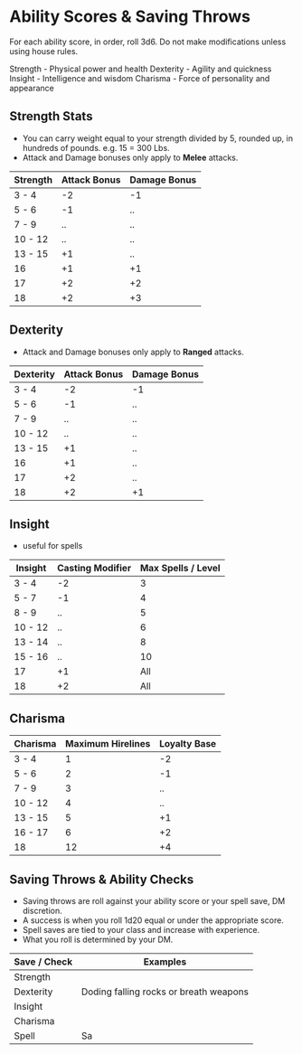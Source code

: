 # Ability Scores & Saving Throws

For each ability score, in order, roll 3d6. Do not make modifications unless using house rules.

Strength - Physical power and health
Dexterity - Agility and quickness
Insight - Intelligence and wisdom
Charisma - Force of personality and appearance

## Strength Stats
- You can carry weight equal to your strength divided by 5, rounded up, in hundreds of pounds. e.g. 15 = 300 Lbs.
- Attack and Damage bonuses only apply to **Melee** attacks.

| Strength | Attack Bonus | Damage Bonus |
|----------|--------------|--------------|
|  3 - 4   |      -2      |      -1      |
|  5 - 6   |      -1      |      ..      |
|  7 - 9   |      ..      |      ..      |
| 10 - 12  |      ..      |      ..      |
| 13 - 15  |      +1      |      ..      |
|    16    |      +1      |      +1      |
|    17    |      +2      |      +2      |
|    18    |      +2      |      +3      |

## Dexterity
- Attack and Damage bonuses only apply to **Ranged** attacks.

| Dexterity | Attack Bonus | Damage Bonus |
|-----------|--------------|--------------|
|   3 - 4   |      -2      |      -1      |
|   5 - 6   |      -1      |      ..      |
|   7 - 9   |      ..      |      ..      |
|  10 - 12  |      ..      |      ..      |
|  13 - 15  |      +1      |      ..      |
|     16    |      +1      |      ..      |
|     17    |      +2      |      ..      |
|     18    |      +2      |      +1      |

## Insight
- useful for spells

| Insight | Casting Modifier | Max Spells / Level |
|---------|------------------|--------------------|
|  3 - 4  |        -2        |          3         |
|  5 - 7  |        -1        |          4         |
|  8 - 9  |        ..        |          5         |
| 10 - 12 |        ..        |          6         |
| 13 - 14 |        ..        |          8         |
| 15 - 16 |        ..        |         10         |
|    17   |        +1        |         All        |
|    18   |        +2        |         All        | 

## Charisma

| Charisma | Maximum Hirelines | Loyalty Base |
|----------|-------------------|--------------|
|  3 - 4   |         1         |      -2      |
|  5 - 6   |         2         |      -1      |
|  7 - 9   |         3         |      ..      |
| 10 - 12  |         4         |      ..      |
| 13 - 15  |         5         |      +1      |
| 16 - 17  |         6         |      +2      |
|    18    |        12         |      +4      |


## Saving Throws & Ability Checks
- Saving throws are roll against your ability score or your spell save, DM discretion.
- A success is when you roll 1d20 equal or under the appropriate score.
- Spell saves are tied to your class and increase with experience.
- What you roll is determined by your DM.

| Save / Check | Examples                  |
|--------------|---------------------------|
| Strength     | 
| Dexterity    | Doding falling rocks or breath weapons |
| Insight      | 
| Charisma     |
| Spell        | Sa
